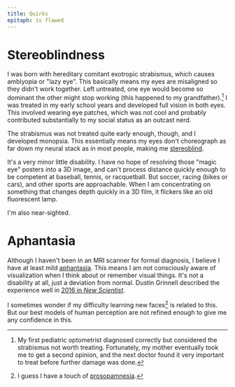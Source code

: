 ```yaml
---
title: Quirks
epitaph: is flawed
---
```


# Stereoblindness

I was born with hereditary comitant exotropic strabismus, which causes amblyopia or "lazy eye". This basically means my eyes are misaligned so they didn't work together. Left untreated, one eye would become so dominant the other might stop working (this happened to my grandfather).[^lazy] I was treated in my early school years and developed full vision in both eyes. This involved wearing eye patches, which was not cool and probably contributed substantially to my social status as an outcast nerd.

[^lazy]: My first pediatric optometrist diagnosed correctly but considered the strabismus not worth treating. Fortunately, my mother eventually took me to get a second opinion, and the next doctor found it very important to treat before further damage was done.

The strabismus was not treated quite early enough, though, and I developed monopsia. This essentially means my eyes don't choreograph as far down my neural stack as in most people, making me [stereoblind](https://www.psychologytoday.com/us/blog/fetishes-i-dont-get/201211/monocular-life-in-perspective).

It's a very minor little disability. I have no hope of resolving those "magic eye" posters into a 3D image, and can't process distance quickly enough to be competent at baseball, tennis, or racquetball. But soccer, racing (bikes or cars), and other sports are approachable. When I am concentrating on something that changes depth quickly in a 3D film, it flickers like an old fluorescent lamp.

I'm also near-sighted.

# Aphantasia

Although I haven't been in an MRI scanner for formal diagnosis, I believe I have at least mild [aphantasia](https://en.wikipedia.org/wiki/Aphantasia). This means I am not consciously aware of visualization when I think about or remember visual things. It's not a disability at all, just a deviation from normal. Dustin Grinnell described the experience well in [2016 in _New Scientist_](https://www.newscientist.com/article/2083706-my-minds-eye-is-blind-so-whats-going-on-in-my-brain/).

I sometimes wonder if my difficulty learning new faces[^faces] is related to this. But our best models of human perception are not refined enough to give me any confidence in this.

[^faces]: I guess I have a touch of [prosopamnesia](https://en.wikipedia.org/wiki/Prosopamnesia).

